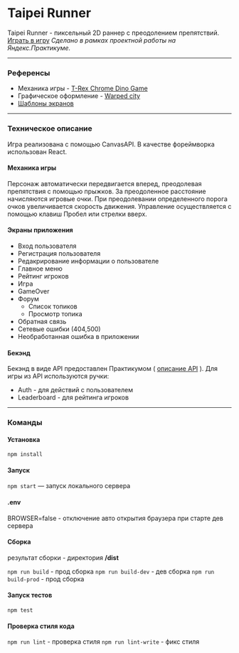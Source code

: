 # Taipei Runner
Taipei Runner - пиксельный 2D раннер с преодолением препятствий. [Играть в игру](https://taipei-runner-yp.herokuapp.com/)
_Сделано в рамках проектной работы на Яндекс.Практикуме._

***
### Референсы

 * Механика игры - [T-Rex Chrome Dino Game](https://chromedino.com/)
 * Графическое оформление - [Warped city](https://ansimuz.itch.io/warped-city)
 * [Шаблоны экранов](https://www.figma.com/file/ZivewCSY68lxDhPeC6MwnX/Runner)

***
### Техническое описание
Игра реализована с помощью CanvasAPI. В качестве фореймворка использован React.

#### Механика игры
Персонаж автоматически передвигается вперед, преодолевая препятствия с помощью прыжков.
За преодоленное расстояние начисляются игровые очки. 
При преодолевании определенного порога очков увеличивается скорость движения.
Управление осуществляется с помощью клавиш Пробел или стрелки вверх.

#### Экраны приложения
* Вход пользователя
* Регистрация пользователя
* Редакрирование информации о пользователе
* Главное меню
* Рейтинг игроков
* Игра
* GameOver
* Форум
   * Список топиков
   * Просмотр топика
* Обратная связь
* Сетевые ошибки (404,500)
* Необработанная ошибка в приложении

#### Бекэнд
Бекэнд в виде API предоставлен Практикумом ( [описание API](https://ya-praktikum.tech/api/v2/swagger/) ).
Для игры из API используются ручки:
* Auth - для действий с пользователем
* Leaderboard - для рейтинга игроков

***
### Команды 

#### Установка
`npm install`

#### Запуск
`npm start` — запуск локального сервера

#### .env
BROWSER=false - отключение авто открытия браузера при старте дев сервера

#### Сборка
результат сборки - директория **/dist**

`npm run build` - прод сборка
`npm run build-dev` - дев сборка
`npm run build-prod` - прод сборка

#### Запуск тестов
`npm test`

#### Проверка стиля кода
`npm run lint` - проверка стиля
`npm run lint-write` - фикс стиля
